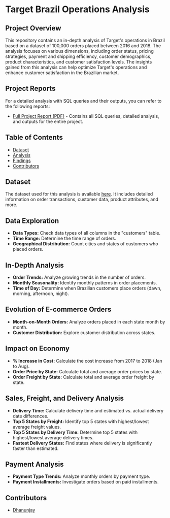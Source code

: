 # Target Brazil Operations Analysis

## Project Overview

This repository contains an in-depth analysis of Target's operations in Brazil based on a dataset of 100,000 orders placed between 2016 and 2018. The analysis focuses on various dimensions, including order status, pricing strategies, payment and shipping efficiency, customer demographics, product characteristics, and customer satisfaction levels. The insights gained from this analysis can help optimize Target's operations and enhance customer satisfaction in the Brazilian market.

## Project Reports

For a detailed analysis with SQL queries and their outputs, you can refer to the following reports:

- [Full Project Report (PDF)](https://onedrive.live.com/?authkey=%21ADUjzHcSu%5Fs33kc&id=20E1D6B7BEF796F7%21148&cid=20E1D6B7BEF796F7&parId=root&parQt=sharedby&o=OneUp) - Contains all SQL queries, detailed analysis, and outputs for the entire project.


## Table of Contents

- [Dataset](#dataset)
- [Analysis](#analysis)
- [Findings](#findings)
- [Contributors](#contributors)

## Dataset

The dataset used for this analysis is available [here](https://drive.google.com/drive/folders/1TGEc66YKbD443nslRi1bWgVd238gJCnb). It includes detailed information on order transactions, customer data, product attributes, and more.

## Data Exploration

- **Data Types:** Check data types of all columns in the "customers" table.
- **Time Range:** Determine the time range of orders.
- **Geographical Distribution:** Count cities and states of customers who placed orders.

## In-Depth Analysis

- **Order Trends:** Analyze growing trends in the number of orders.
- **Monthly Seasonality:** Identify monthly patterns in order placements.
- **Time of Day:** Determine when Brazilian customers place orders (dawn, morning, afternoon, night).

## Evolution of E-commerce Orders

- **Month-on-Month Orders:** Analyze orders placed in each state month by month.
- **Customer Distribution:** Explore customer distribution across states.

## Impact on Economy

- **% Increase in Cost:** Calculate the cost increase from 2017 to 2018 (Jan to Aug).
- **Order Price by State:** Calculate total and average order prices by state.
- **Order Freight by State:** Calculate total and average order freight by state.

## Sales, Freight, and Delivery Analysis

- **Delivery Time:** Calculate delivery time and estimated vs. actual delivery date differences.
- **Top 5 States by Freight:** Identify top 5 states with highest/lowest average freight values.
- **Top 5 States by Delivery Time:** Determine top 5 states with highest/lowest average delivery times.
- **Fastest Delivery States:** Find states where delivery is significantly faster than estimated.

## Payment Analysis

- **Payment Type Trends:** Analyze monthly orders by payment type.
- **Payment Installments:** Investigate orders based on paid installments.


## Contributors

- [Dhanunjay](https://github.com/Dhanunjayaluri)
